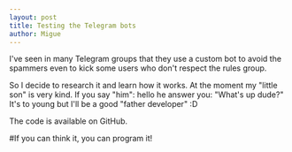 ```yaml
---
layout: post
title: Testing the Telegram bots
author: Migue
---
```


I've seen in many Telegram groups that they use a custom bot to avoid the spammers even to kick some users who don't respect the rules group.


So I decide to research it and learn how it works. At the moment my "little son" is very kind. If you say "him": hello he answer you: "What's up dude?" It's to young but I'll be a good "father developer" :D

The code is available on GitHub.

#If you can think it, you can program it!
